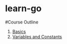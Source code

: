 # learn-go


#Course Outline
1. [Basics](basics/basics.md)
  1. [Variables and Constants](basics/vars-consts/vars-consts.md)
